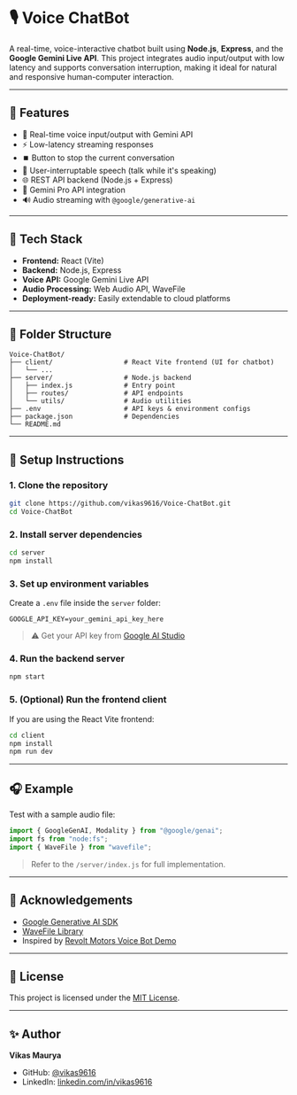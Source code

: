 # 🎙️ Voice ChatBot

A real-time, voice-interactive chatbot built using **Node.js**, **Express**, and the **Google Gemini Live API**. This project integrates audio input/output with low latency and supports conversation interruption, making it ideal for natural and responsive human-computer interaction.

---

## 🚀 Features

- 🎤 Real-time voice input/output with Gemini API  
- ⚡ Low-latency streaming responses  
- ⏹️ Button to stop the current conversation  
- 🔄 User-interruptable speech (talk while it's speaking)  
- 🌐 REST API backend (Node.js + Express)  
- 🧠 Gemini Pro API integration  
- 🔊 Audio streaming with `@google/generative-ai`  

---

## 🧱 Tech Stack

- **Frontend:** React (Vite)  
- **Backend:** Node.js, Express  
- **Voice API:** Google Gemini Live API  
- **Audio Processing:** Web Audio API, WaveFile  
- **Deployment-ready:** Easily extendable to cloud platforms  

---

## 📁 Folder Structure

```
Voice-ChatBot/
├── client/                  # React Vite frontend (UI for chatbot)
│   └── ...
├── server/                  # Node.js backend
│   ├── index.js             # Entry point
│   ├── routes/              # API endpoints
│   └── utils/               # Audio utilities
├── .env                     # API keys & environment configs
├── package.json             # Dependencies
└── README.md
```

---

## 🔧 Setup Instructions

### 1. Clone the repository

```bash
git clone https://github.com/vikas9616/Voice-ChatBot.git
cd Voice-ChatBot
```

### 2. Install server dependencies

```bash
cd server
npm install
```

### 3. Set up environment variables

Create a `.env` file inside the `server` folder:

```
GOOGLE_API_KEY=your_gemini_api_key_here
```

> ⚠️ Get your API key from [Google AI Studio](https://makersuite.google.com/app)

### 4. Run the backend server

```bash
npm start
```

### 5. (Optional) Run the frontend client

If you are using the React Vite frontend:

```bash
cd client
npm install
npm run dev
```

---

## 🎧 Example

Test with a sample audio file:

```js
import { GoogleGenAI, Modality } from "@google/genai";
import fs from "node:fs";
import { WaveFile } from "wavefile";
```

> Refer to the `/server/index.js` for full implementation.

---


## 🙌 Acknowledgements

- [Google Generative AI SDK](https://www.npmjs.com/package/@google/generative-ai)  
- [WaveFile Library](https://www.npmjs.com/package/wavefile)  
- Inspired by [Revolt Motors Voice Bot Demo](https://www.revoltmotors.com)  

---

## 📜 License

This project is licensed under the [MIT License](LICENSE).

---

## ✨ Author

**Vikas Maurya**

- GitHub: [@vikas9616](https://github.com/vikas9616)  
- LinkedIn: [linkedin.com/in/vikas9616](https://linkedin.com/in/vikas9616)
